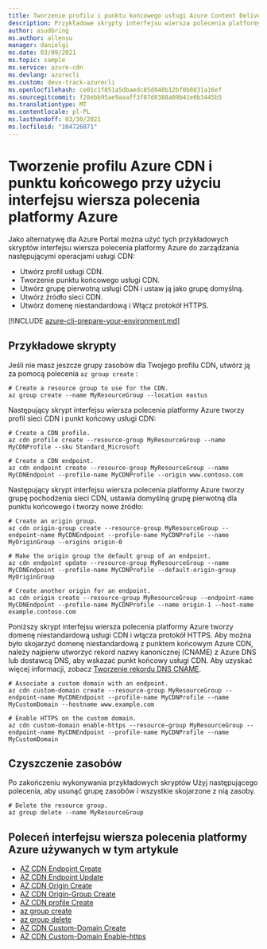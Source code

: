 ```yaml
---
title: Tworzenie profilu i punktu końcowego usługi Azure Content Delivery Network (CDN) przy użyciu interfejsu wiersza polecenia platformy Azure
description: Przykładowe skrypty interfejsu wiersza polecenia platformy Azure do tworzenia profilu Azure CDN, punktu końcowego, grupy pochodzenia, pochodzenia i domeny niestandardowej.
author: asudbring
ms.author: allensu
manager: danielgi
ms.date: 03/09/2021
ms.topic: sample
ms.service: azure-cdn
ms.devlang: azurecli
ms.custom: devx-track-azurecli
ms.openlocfilehash: ce01c1f851a5dbaedc85d848b12bf0b0831a16ef
ms.sourcegitcommit: f28ebb95ae9aaaff3f87d8388a09b41e0b3445b5
ms.translationtype: MT
ms.contentlocale: pl-PL
ms.lasthandoff: 03/30/2021
ms.locfileid: "104726871"
---
```

# <a name="create-an-azure-cdn-profile-and-endpoint-using-the-azure-cli"></a>Tworzenie profilu Azure CDN i punktu końcowego przy użyciu interfejsu wiersza polecenia platformy Azure

Jako alternatywę dla Azure Portal można użyć tych przykładowych skryptów interfejsu wiersza polecenia platformy Azure do zarządzania następującymi operacjami usługi CDN:

- Utwórz profil usługi CDN.
- Tworzenie punktu końcowego usługi CDN.
- Utwórz grupę pierwotną usługi CDN i ustaw ją jako grupę domyślną.
- Utwórz źródło sieci CDN.
- Utwórz domenę niestandardową i Włącz protokół HTTPS.

[!INCLUDE [azure-cli-prepare-your-environment.md](../../../../includes/azure-cli-prepare-your-environment.md)]

## <a name="sample-scripts"></a>Przykładowe skrypty

Jeśli nie masz jeszcze grupy zasobów dla Twojego profilu CDN, utwórz ją za pomocą polecenia `az group create` :

```azurecli
# Create a resource group to use for the CDN.
az group create --name MyResourceGroup --location eastus

```

Następujący skrypt interfejsu wiersza polecenia platformy Azure tworzy profil sieci CDN i punkt końcowy usługi CDN:

```azurecli
# Create a CDN profile.
az cdn profile create --resource-group MyResourceGroup --name MyCDNProfile --sku Standard_Microsoft

# Create a CDN endpoint.
az cdn endpoint create --resource-group MyResourceGroup --name MyCDNEndpoint --profile-name MyCDNProfile --origin www.contoso.com

```

Następujący skrypt interfejsu wiersza polecenia platformy Azure tworzy grupę pochodzenia sieci CDN, ustawia domyślną grupę pierwotną dla punktu końcowego i tworzy nowe źródło:

```azurecli
# Create an origin group.
az cdn origin-group create --resource-group MyResourceGroup --endpoint-name MyCDNEndpoint --profile-name MyCDNProfile --name MyOriginGroup --origins origin-0

# Make the origin group the default group of an endpoint.
az cdn endpoint update --resource-group MyResourceGroup --name MyCDNEndpoint --profile-name MyCDNProfile --default-origin-group MyOriginGroup
                           
# Create another origin for an endpoint.
az cdn origin create --resource-group MyResourceGroup --endpoint-name MyCDNEndpoint --profile-name MyCDNProfile --name origin-1 --host-name example.contoso.com

```

Poniższy skrypt interfejsu wiersza polecenia platformy Azure tworzy domenę niestandardową usługi CDN i włącza protokół HTTPS. Aby można było skojarzyć domenę niestandardową z punktem końcowym Azure CDN, należy najpierw utworzyć rekord nazwy kanonicznej (CNAME) z Azure DNS lub dostawcą DNS, aby wskazać punkt końcowy usługi CDN. Aby uzyskać więcej informacji, zobacz [Tworzenie rekordu DNS CNAME](../../../cdn/cdn-map-content-to-custom-domain.md#create-a-cname-dns-record).

```azurecli
# Associate a custom domain with an endpoint.
az cdn custom-domain create --resource-group MyResourceGroup --endpoint-name MyCDNEndpoint --profile-name MyCDNProfile --name MyCustomDomain --hostname www.example.com

# Enable HTTPS on the custom domain.
az cdn custom-domain enable-https --resource-group MyResourceGroup --endpoint-name MyCDNEndpoint --profile-name MyCDNProfile --name MyCustomDomain

```

## <a name="clean-up-resources"></a>Czyszczenie zasobów

Po zakończeniu wykonywania przykładowych skryptów Użyj następującego polecenia, aby usunąć grupę zasobów i wszystkie skojarzone z nią zasoby.

```azurecli
# Delete the resource group.
az group delete --name MyResourceGroup

```

## <a name="azure-cli-commands-used-in-this-article"></a>Poleceń interfejsu wiersza polecenia platformy Azure używanych w tym artykule

- [AZ CDN Endpoint Create](/cli/azure/cdn/endpoint#az_cdn_endpoint_create)
- [AZ CDN Endpoint Update](/cli/azure/cdn/endpoint#az_cdn_endpoint_update)
- [AZ CDN Origin Create](/cli/azure/cdn/origin#az_cdn_origin_create)
- [AZ CDN Origin-Group Create](/cli/azure/cdn/origin-group#az_cdn_origin_group_create)
- [AZ CDN profile Create](/cli/azure/cdn/profile#az_cdn_profile_create)
- [az group create](/cli/azure/group#az_group_create)
- [az group delete](/cli/azure/group#az_group_delete)
- [AZ CDN Custom-Domain Create](/cli/azure/cdn/custom-domain#az_cdn_custom_domain_create)
- [AZ CDN Custom-Domain Enable-https](/cli/azure/cdn/custom-domain#az_cdn_custom_domain_enable_https)
